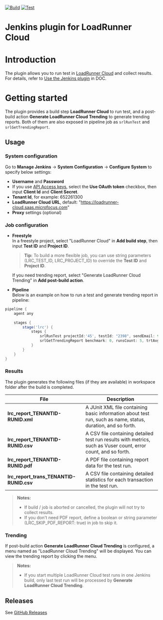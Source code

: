 [![Build](https://github.com/MicroFocus/lrc-jk-plugin/actions/workflows/build.yml/badge.svg)](https://github.com/MicroFocus/lrc-jk-plugin/actions/workflows/build.yml)
[![Test](https://github.com/MicroFocus/lrc-jk-plugin/actions/workflows/test.yml/badge.svg)](https://github.com/MicroFocus/lrc-jk-plugin/actions/workflows/test.yml)

# Jenkins plugin for LoadRunner Cloud

# Introduction

The plugin allows you to run test in [LoadRunner Cloud](https://admhelp.microfocus.com/lrc/en/Latest/Content/Storm/c_Getting_started.htm) and collect results. For details, refer to [Use the Jenkins plugin](https://admhelp.microfocus.com/lrc/en/Latest/Content/Storm/t_ci_plugins.htm#mt-item-0) in DOC.

# Getting started

The plugin provides a build step **LoadRunner Cloud** to run test, and a post-build action **Generate LoadRunner Cloud Trending** to generate trending reports.
Both of them are also exposed in pipeline job as `srlRunTest` and `srlGetTrendingReport`.

## Usage

### System configuration
Go to **Manage Jenkins** &rarr; **System Configuration** &rarr; **Configure System** to specify below settings: 
 - **Username** and **Password**  
 - If you use [API Access keys](https://admhelp.microfocus.com/lrc/en/Latest/Content/Storm/Admin-APIAccess.htm), select the **Use OAuth token** checkbox, then input **Client Id** and **Client Secret**.
 - **Tenant Id**, for example: 652261300
 - **LoadRunner Cloud URL**, default: "https://loadrunner-cloud.saas.microfocus.com"
 - **Proxy** settings (optional)

### Job configuration
- **Freestyle**  
   In a freestyle project, select "LoadRunner Cloud" in **Add build step**, then input **Test ID** and **Project ID**.  
   > **Tip:**
   To build a more flexible job, you can use string parameters (LRC_TEST_ID, LRC_PROJECT_ID) to override the **Test ID** and **Project ID**.  

   If you need trending report, select "Generate LoadRunner Cloud Trending" in **Add post-build action**.
- **Pipeline**  
   Below is an example on how to run a test and generate trending report in pipeline:

```groovy
pipeline {
    agent any
    
    stages {
        stage('lrc') {    
            steps {
                srlRunTest projectId:'45', testId: "2398", sendEmail: true
                srlGetTrendingReport benchmark: 0, runsCount: 5, trtAvgThresholdImprovement: 5,trtAvgThresholdMajorRegression: 10, trtAvgThresholdMinorRegression: 5, trtPercentileThresholdImprovement: 5, trtPercentileThresholdMajorRegression: 10, trtPercentileThresholdMinorRegression: 5
            }
        }
    }
}
```

### Results

The plugin generates the following files (if they are available) in workspace folder after the build is completed.

| File                                    | Description                                                                                                   |
|-----------------------------------------|---------------------------------------------------------------------------------------------------------------|
| **lrc_report_TENANTID-RUNID.xml**       | A JUnit XML file containing basic information about test run, such as name, status, duration, and so forth.   |
| **lrc_report_TENANTID-RUNID.csv**       | A CSV file containing detailed test run results with metrics, such as Vuser count, error count, and so forth. |
| **lrc_report_TENANTID-RUNID.pdf**       | A PDF file containing report data for the test run.                                                           |
| **lrc_report_trans_TENANTID-RUNID.csv** | A CSV file containing detailed statistics for each transaction in the test run.                               |

> **Notes:**  
> - If build / job is aborted or cancelled, the plugin will not try to collect results.  
> - If you don't need PDF report, define a boolean or string parameter (LRC_SKIP_PDF_REPORT: true) in job to skip it.

### Trending
If post-build action **Generate LoadRunner Cloud Trending** is configured, a menu named as "LoadRunner Cloud Trending" will be displayed. You can view the trending report by clicking the menu.
> **Notes:**
> - If you start multiple LoadRunner Cloud test runs in one Jenkins build, only last test run will be processed by **Generate LoadRunner Cloud Trending**.

## Releases
See [GitHub Releases](https://github.com/MicroFocus/lrc-jk-plugin/releases)
